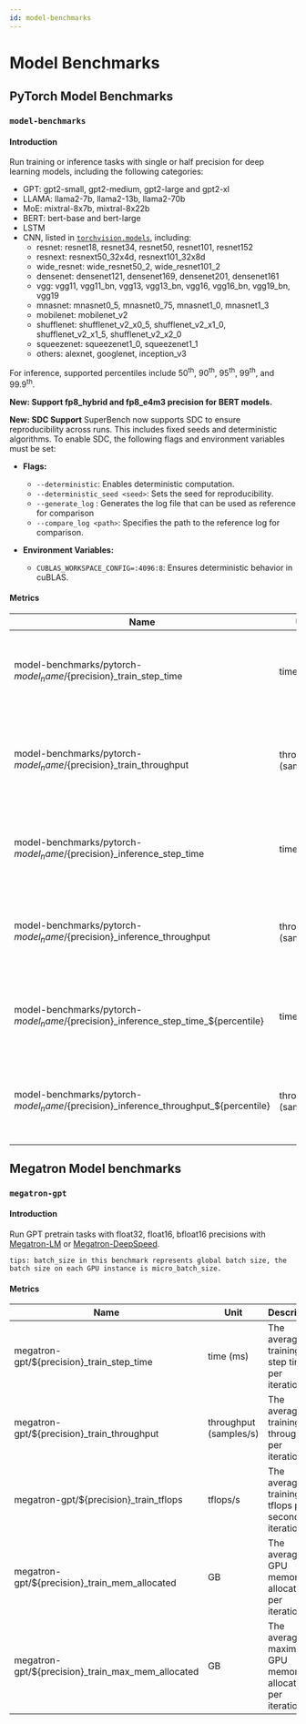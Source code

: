 ```yaml
---
id: model-benchmarks
---
```


# Model Benchmarks

## PyTorch Model Benchmarks

### `model-benchmarks`

#### Introduction

Run training or inference tasks with single or half precision for deep learning models,
including the following categories:
* GPT: gpt2-small, gpt2-medium, gpt2-large and gpt2-xl
* LLAMA: llama2-7b, llama2-13b, llama2-70b
* MoE: mixtral-8x7b, mixtral-8x22b
* BERT: bert-base and bert-large
* LSTM
* CNN, listed in [`torchvision.models`](https://pytorch.org/vision/0.8/models.html), including:
  * resnet: resnet18, resnet34, resnet50, resnet101, resnet152
  * resnext: resnext50_32x4d, resnext101_32x8d
  * wide_resnet: wide_resnet50_2, wide_resnet101_2
  * densenet: densenet121, densenet169, densenet201, densenet161
  * vgg: vgg11, vgg11_bn, vgg13, vgg13_bn, vgg16, vgg16_bn, vgg19_bn, vgg19
  * mnasnet: mnasnet0_5, mnasnet0_75, mnasnet1_0, mnasnet1_3
  * mobilenet: mobilenet_v2
  * shufflenet: shufflenet_v2_x0_5, shufflenet_v2_x1_0, shufflenet_v2_x1_5, shufflenet_v2_x2_0
  * squeezenet: squeezenet1_0, squeezenet1_1
  * others: alexnet, googlenet, inception_v3

For inference, supported percentiles include
50<sup>th</sup>, 90<sup>th</sup>, 95<sup>th</sup>, 99<sup>th</sup>, and 99.9<sup>th</sup>.

**New: Support fp8_hybrid and fp8_e4m3 precision for BERT models.**

**New: SDC Support**
SuperBench now supports SDC to ensure reproducibility across runs. This includes fixed seeds and deterministic algorithms. To enable SDC, the following flags and environment variables must be set:

- **Flags:**
  - `--deterministic`: Enables deterministic computation.
  - `--deterministic_seed <seed>`: Sets the seed for reproducibility.
  - `--generate_log` : Generates the log file that can be used as reference for comparison
  - `--compare_log <path>`: Specifies the path to the reference log for comparison.

- **Environment Variables:**
  - `CUBLAS_WORKSPACE_CONFIG=:4096:8`: Ensures deterministic behavior in cuBLAS.

#### Metrics

| Name                                                                                    | Unit                   | Description                                                                  |
|-----------------------------------------------------------------------------------------|------------------------|------------------------------------------------------------------------------|
| model-benchmarks/pytorch-${model_name}/${precision}_train_step_time                     | time (ms)              | The average training step time with fp32/fp16 precision.                     |
| model-benchmarks/pytorch-${model_name}/${precision}_train_throughput                    | throughput (samples/s) | The average training throughput with fp32/fp16 precision per GPU.            |
| model-benchmarks/pytorch-${model_name}/${precision}_inference_step_time                 | time (ms)              | The average inference step time with fp32/fp16 precision.                    |
| model-benchmarks/pytorch-${model_name}/${precision}_inference_throughput                | throughput (samples/s) | The average inference throughput with fp32/fp16 precision.                   |
| model-benchmarks/pytorch-${model_name}/${precision}_inference_step_time\_${percentile}  | time (ms)              | The n<sup>th</sup> percentile inference step time with fp32/fp16 precision.  |
| model-benchmarks/pytorch-${model_name}/${precision}_inference_throughput\_${percentile} | throughput (samples/s) | The n<sup>th</sup> percentile inference throughput with fp32/fp16 precision. |


## Megatron Model benchmarks

### `megatron-gpt`

#### Introduction

Run GPT pretrain tasks with float32, float16, bfloat16 precisions with [Megatron-LM](https://github.com/NVIDIA/Megatron-LM) or [Megatron-DeepSpeed](https://github.com/microsoft/Megatron-DeepSpeed).

`tips: batch_size in this benchmark represents global batch size, the batch size on each GPU instance is micro_batch_size.`

#### Metrics
| Name                                              | Unit                   | Description                                             |
|---------------------------------------------------|------------------------|---------------------------------------------------------|
| megatron-gpt/${precision}_train_step_time         | time (ms)              | The average training step time per iteration.           |
| megatron-gpt/${precision}_train_throughput        | throughput (samples/s) | The average training throughput per iteration.          |
| megatron-gpt/${precision}_train_tflops            | tflops/s               | The average training tflops per second per iteration.   |
| megatron-gpt/${precision}_train_mem_allocated     | GB                     | The average GPU memory allocated per iteration.         |
| megatron-gpt/${precision}_train_max_mem_allocated | GB                     | The average maximum GPU memory allocated per iteration. |

